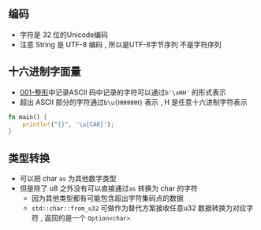 ## 编码
- 字符是 32 位的Unicode编码
- 注意 String 是 UTF-8 编码 , 所以是UTF-8字节序列 不是字符序列

## 十六进制字面量

- [001-整形](001-整形.md)中记录ASCII 码中记录的字符可以通过`b'\xHH'` 的形式表示
- 超出 ASCII 部分的字符通过`b\u{HHHHHH}` 表示 , H 是任意十六进制字符表示

```rust
fn main() {
    println!("{}", '\u{CA0}');
}
```

## 类型转换

-  可以把 char `as` 为其他数字类型
- 但是除了 u8 之外没有可以直接通过`as` 转换为 char 的字符
	- 因为其他类型都有可能包含超出字符集码点的数据
	- `std::char::from_u32` 可做作为替代方案接收任意u32 数据转换为对应字符 , 返回的是一个 `Option<char>`

```rust

```
